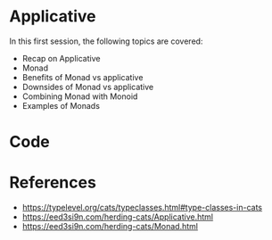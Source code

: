 # Applicative

In this first session, the following topics are covered:
- Recap on Applicative
- Monad
- Benefits of Monad vs applicative
- Downsides of Monad vs applicative
- Combining Monad with Monoid
- Examples of Monads

# Code



# References

- https://typelevel.org/cats/typeclasses.html#type-classes-in-cats
- https://eed3si9n.com/herding-cats/Applicative.html
- https://eed3si9n.com/herding-cats/Monad.html